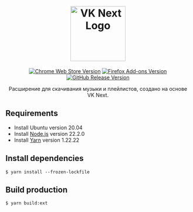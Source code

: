 <h1 align="center">
  <a href="https://vknext.net">
    <picture>
      <source media="(prefers-color-scheme: dark)" srcset="https://static.vknext.net/github/vknext-logo-dark.svg">
      <img src="https://static.vknext.net/github/vknext-logo-light.svg" height="150" alt="VK Next Logo" />
    </picture>
  </a>
</h1>
<p align="center">
	<a href="https://chrome.google.com/webstore/detail/ijgkbcbalaekboipcmaefchfjpognmog?utm_source=github"><img src="https://img.shields.io/chrome-web-store/v/ijgkbcbalaekboipcmaefchfjpognmog?logo=chromewebstore&label=Chrome%20Web%20Store" alt="Chrome Web Store Version"></a>
	<a href="https://addons.mozilla.org/ru/firefox/addon/vk-music-saver?utm_source=github"><img src="https://img.shields.io/amo/v/vk-music-saver?logo=firefoxbrowser&label=Firefox%20Add-ons" alt="Firefox Add-ons Version"></a>
	<a href="https://github.com/vknext/vk-music-saver/releases/latest"><img src="https://img.shields.io/github/v/release/vknext/vk-music-saver?logo=github" alt="GitHub Release Version"></a>
</p>
<p align="center">
Расширение для скачивания музыки и плейлистов, создано на основе VK Next.
</p>

## Requirements

-   Install Ubuntu version 20.04
-   Install [Node.js](https://nodejs.org/) version 22.2.0
-   Install [Yarn](https://classic.yarnpkg.com/) version 1.22.22

## Install dependencies

    $ yarn install --frozen-lockfile

## Build production

    $ yarn build:ext
